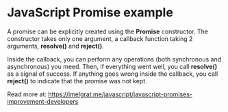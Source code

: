 # JavaScript Promise example

A promise can be explicitly created using the **Promise** constructor. The constructor takes only one argument, a callback function taking 2 arguments, **resolve()** and **reject()**.

Inside the callback, you can perform any operations (both synchronous and asynchronous) you meed. Then, if everything went well, you call **resolve()** as a signal of success. If anything goes wrong inside the callback, you call **reject()** to indicate that the promise was not kept.

Read more at: https://imelgrat.me/javascript/javascript-promises-improvement-developers

